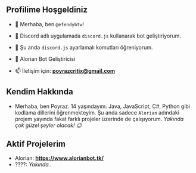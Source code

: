 <!-- <div align="center">
	<br />
	<p>
		<a href="https://discord.js.org"><img src="https://discord.js.org/static/logo.svg" width="546" alt="discord.js" /></a>
	</p>
	<br />
	<p>
		<a href="https://discord.gg/djs"><img src="https://img.shields.io/discord/222078108977594368?color=5865F2&logo=discord&logoColor=white" alt="Discord server" /></a>
		<a href="https://www.npmjs.com/package/discord.js"><img src="https://img.shields.io/npm/v/discord.js.svg?maxAge=3600" alt="npm version" /></a>
		<a href="https://www.npmjs.com/package/discord.js"><img src="https://img.shields.io/npm/dt/discord.js.svg?maxAge=3600" alt="npm downloads" /></a>
		<a href="https://github.com/discordjs/discord.js/actions"><img src="https://github.com/discordjs/discord.js/actions/workflows/test.yml/badge.svg" alt="Tests status" /></a>
		<a href="https://codecov.io/gh/discordjs/discord.js" ><img src="https://codecov.io/gh/discordjs/discord.js/branch/main/graph/badge.svg?precision=2" alt="Code coverage" /></a>
	</p>
	<p>
		<a href="https://vercel.com/?utm_source=discordjs&utm_campaign=oss"><img src="https://raw.githubusercontent.com/discordjs/discord.js/main/.github/powered-by-vercel.svg" alt="Vercel" /></a>
	</p>
</div> -->

## Profilime Hoşgeldiniz

- 👋 Merhaba, ben `@efendybtw`!
- 👀 Discord adlı uygulamada `discord.js` kullanarak bot geliştiriyorum.
- 🌱 Şu anda `discord.js` ayarlamalı komutları öğreniyorum.
               
- 💞️ Alorian Bot Geliştiricisi
- 📫 İletişim için: **poyrazcritix@gmail.com**

## Kendim Hakkında
- Merhaba, ben Poyraz. 14 yaşındayım. Java, JavaScript, C#, Python gibi kodlama dillerini öğrenmekteyim. Şu anda sadece `Alorian` adındaki projem yayında fakat farklı projeler üzerinde de çalışıyorum. *Yakında çok güzel şeyler olacak! 😉*  

## Aktif Projelerim
- Alorian: **https://www.alorianbot.tk/**
- ????: *Yakında..*

